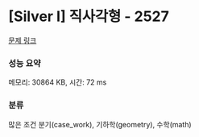 # [Silver I] 직사각형 - 2527 

[문제 링크](https://www.acmicpc.net/problem/2527) 

### 성능 요약

메모리: 30864 KB, 시간: 72 ms

### 분류

많은 조건 분기(case_work), 기하학(geometry), 수학(math)


